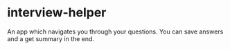 # interview-helper
An app which navigates you through your questions. You can save answers and a get summary in the end.
